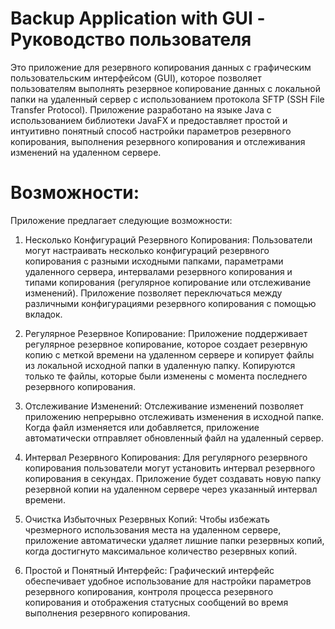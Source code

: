 # Backup Application with GUI - Руководство пользователя
Это приложение для резервного копирования данных с графическим пользовательским интерфейсом (GUI), которое позволяет пользователям выполнять резервное копирование данных с локальной папки на удаленный сервер с использованием протокола SFTP (SSH File Transfer Protocol). Приложение разработано на языке Java с использованием библиотеки JavaFX и предоставляет простой и интуитивно понятный способ настройки параметров резервного копирования, выполнения резервного копирования и отслеживания изменений на удаленном сервере.

# Возможности:
Приложение предлагает следующие возможности:

1) Несколько Конфигураций Резервного Копирования: Пользователи могут настраивать несколько конфигураций резервного копирования с разными исходными папками, параметрами удаленного сервера, интервалами резервного копирования и типами копирования (регулярное копирование или отслеживание изменений). Приложение позволяет переключаться между различными конфигурациями резервного копирования с помощью вкладок.

2) Регулярное Резервное Копирование: Приложение поддерживает регулярное резервное копирование, которое создает резервную копию с меткой времени на удаленном сервере и копирует файлы из локальной исходной папки в удаленную папку. Копируются только те файлы, которые были изменены с момента последнего резервного копирования.

3) Отслеживание Изменений: Отслеживание изменений позволяет приложению непрерывно отслеживать изменения в исходной папке. Когда файл изменяется или добавляется, приложение автоматически отправляет обновленный файл на удаленный сервер.

4) Интервал Резервного Копирования: Для регулярного резервного копирования пользователи могут установить интервал резервного копирования в секундах. Приложение будет создавать новую папку резервной копии на удаленном сервере через указанный интервал времени.

5) Очистка Избыточных Резервных Копий: Чтобы избежать чрезмерного использования места на удаленном сервере, приложение автоматически удаляет лишние папки резервных копий, когда достигнуто максимальное количество резервных копий.

6) Простой и Понятный Интерфейс: Графический интерфейс обеспечивает удобное использование для настройки параметров резервного копирования, контроля процесса резервного копирования и отображения статусных сообщений во время выполнения резервного копирования.
